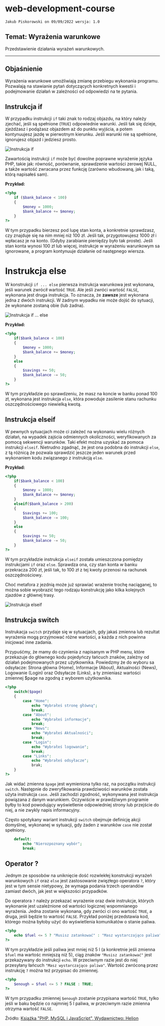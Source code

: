 # web-development-course

`Jakub Piskorowski on 09/09/2022 wersja: 1.0`

## Temat: Wyrażenia warunkowe

Przedstawienie działania wyrażeń warunkowych.

---

## Objaśnienie

Wyrażenia warunkowe umożliwiają zmianę przebiegu wykonania programu. Pozwalają na stawianie pytań dotyczących konkretnych kwestii i podejmowanie działań w zależności od odpowiedzi na te pytania.

## Instrukcja if

W przypadku instrukcji `if` taki znak to rodzaj objazdu, na który należy zjechać, jeśli są spełnione (`TRUE`) odpowiednie warunki. Jeśli tak się dzieje, zjeżdżasz i podążasz objazdem aż do punktu wyjścia, a potem kontynuujesz jazdę w pierwotnym kierunku. Jeśli warunki nie są spełnione, ignorujesz objazd i jedziesz prosto.

![Instrukcja if](img/instrukcja-if.png)

Zawartością instrukcji `if` może być dowolne poprawne wyrażenie języka PHP, takie jak: równość, porównanie, sprawdzenie wartości zerowej NULL, a także wartość zwracana przez funkcję (zarówno wbudowaną, jak i taką, którą napisałeś sam).

**Przykład:**
``` php
<?php
    if ($bank_balance < 100)
    {
        $money = 1000;
        $bank_balance += $money;
    }
?>
```

W tym przypadku bierzesz pod lupę stan konta, a konkretnie sprawdzasz, czy znajduje się na nim mniej niż 100 zł. Jeśli tak, przygotowujesz 1000 zł i wpłacasz je na konto. (Gdyby zarabianie pieniędzy było tak proste). Jeśli stan konta wynosi 100 zł lub więcej, instrukcje w wyrażeniu warunkowym sa ignorowane, a program kontynuuje działanie od następnego wiersza.

# Instrukcja else

W konstrukcji `if ... else` pierwsza instrukcja warunkowa jest wykonana, jeśli warunek zwrócił wartość `TRUE`. Ale jeśli zwróci wartość `FALSE`, wykonana jest druga instrukcja. To oznacza, że **zawsze** jest wykonana jedna z dwóch instrukcji. W żadnym wypadku nie może dojść do sytuacji, że wykonane zostaną obie (lub żadna). 

![Instrukcja if ... else](img/instrukcja-if-else.png)

**Przykład:**
``` php
<?php
    if($bank_balance < 100)
    {
        $money = 1000;
        $bank_balance += $money;
    }
    else
    {
        $savings += 50;
        $bank_balance -= 50;
    }
?>
```

W tym przykładzie po sprawdzeniu, że masz na koncie w banku ponad 100 zł, wykonana jest instrukcja `else`, która powoduje zasilenie stanu rachunku oszczędnościowego niewielką kwotą. 

## Instrukcja elseif

W pewnych sytuacjach może ci zależeć na wykonaniu wielu różnych działań, na wypadek zajścia odmiennych okoliczności, weryfikowanych za pomocą sekwencji warunków. Taki efekt można uzyskać za pomoca instrukcji `elseif`. Nietrudno zgadnąć, że jest ona podobna do instrukcji `else`, z tą różnicą że pozwala sprawdzić jeszcze jeden warunek przed wykonaniem kodu związanego z instrukcją `else`.

**Przykład:**
``` php
<?php
    if($bank_balance < 100)
    {
        $money = 1000;
        $bank_Balance += $money;
    }
    elseif($bank_balance > 200)
    {
        $savings += 100;
        $bank_balance -= 100;
    }
    else
    {
        $savings += 50;
        $bank_balance -= 50;
    }
?>
```

W tym przykładzie instrukcja `elseif` została umieszczona pomiędzy instrukcjami `if` oraz `else`. Sprawdza ona, czy stan konta w banku przekracza 200 zł, jeśli tak, to 100 zł z tej kwoty przenosi na rachunek oszczędnościowy.

Choć metafora z jezdnią może już sprawiać wrażenie trochę naciąganej, to można sobie wyobrazić tego rodzaju konstrukcję jako kilka kolejnych zjazdów z głównej trasy.

![Instrukcja elseif](img/instrukcja-elseif.png)

## Instrukcja switch

Instrukacja `switch` przydaje się w sytuacjach, gdy jakaś zmienna lub rezultat wyrażenia mogą przyjmować różne wartości, a każda z nich powinna inicjować inne zadania.

Przypuśćmy, że mamy do czynienia z napisanym w PHP menu, które przekazuje do głównego kodu pojedyńczy łańcuch znaków, zależny od działań podejmowanych przez użytkownika. Powiedzmy że do wyboru sa odsyłacze: Strona główna (Home), Informacje (About), Aktualności (News), Logowanie (Login) oraz Odsyłacze (Links), a ty zmieniasz wartości zmiennej $page na zgodną z wyborem użytkownika.

```php
<?php
    switch($page)
    {
        case "Home":
            echo "Wybrałeś stronę główną";
            break;
        case "About":
            echo "Wybrałeś informacje";
            break;
        case "News":
            echo "Wybrałeś Aktualności";
            break;
        case "Login":
            echo "Wybrałeś logowanie";
            break;
        case "Links":
            echo "Wybrałeś odsyłacze";
            brak;
    }
?>
```

Jak widać zmienna `$page` jest wymieniona tylko raz, na początku instrukcji `switch`. Następnie do zweryfikowania prawdziwości warunków została użyta instrukcja `case`. Jeśli zachodzi zgodność, wykonywana jest instrukcja powiązana z danym warunkiem. Oczywiście w prawdziwym programie byłby to kod powodujący wyświetlenie odpowiedniej strony lub przejście do niej, a nie zwykly napis informacyjny. 

Często spotykany wariant instrukcji `switch` obejmuje definicję akcji domyślnej, wykonanej w sytuacji, gdy żaden z warunków `case` nie został spełniony. 

``` php
    default:
        echo "Nierozpoznany wybór";
        break;
```

## Operator ?

Jednym ze sposobów na uniknięcie dość rozwlekłej konstrukcji wyrażeń warunkowych `if` oraz `else` jest zastosowanie zwięzłego operatora `?`, który jest w tym sensie nietypowy, że wymaga podania trzech operandów zamiast dwóch, jak jest w większości przypadków. 

Do operatora `?` należy przekazać wyrażenie oraz dwie instrukcje, których wykonanie jest uzależnione od wartości logicznej wspomnianego wyrażenia. Jedna zostanie wykonana, gdy zwróci ci ono wartość `TRUE`, a druga, jeśli będzie to wartość `FALSE`. Przykład poniżej przedstawia kod, którego można byłoby użyć do wyświetlenia komunikatów o stanie paliwa.

``` php
<?php
    echo $fuel <= 5 ? "Musisz zatankować" : "Masz wystarczająco paliwa";
?>
```

W tym przykładzie jeśli paliwa jest mniej niż 5 l (a konkretnie jeśli zmienna `$fuel` ma wartośc mniejszą niż 5), ciąg znaków `"Musisz zatankować"` jest przekazywany do instrukcji `echo`. W przeciwnym razie jest do niej przesyłany łańcuch `"Masz wystarczająco paliwa"`. Wartość zwróconą przez instrukcję `?` można też przypisac do zmiennej.

``` php
<?php
    $enough = $fuel <= 5 ? FALSE : TRUE;
?>
```
W tym przypadku zmiennej `$enough` zostanie przypisana wartość `TRUE`, tylko jeśli w baku będzie co najmniej 5 l paliwa, w przeciwnym razie zmienna otrzyma wartość `FALSE`.


Źródło: [Książka "PHP, MySQL i JavaScript", Wydawnictwo: Helion](https://helion.pl/ksiazki/php-mysql-i-javascript-wprowadzenie-wydanie-v-robin-nixon,phmyj5.htm#format/e)

<!--
---

## Pytania 

1. Jakie wartości liczbowe są reprezentowane przez wartości logiczne TRUE i FALSE?
2. Wymień trzy rodzaje instrukcji warunkowych.
3. jakie inne wyrażenie zastępuje operator `?`.

-->